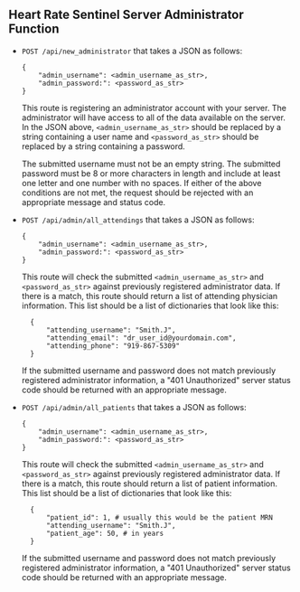 ## Heart Rate Sentinel Server Administrator Function

* `POST /api/new_administrator` that takes a JSON as follows:
    ```
    {
        "admin_username": <admin_username_as_str>,
        "admin_password:": <password_as_str>
    }
    ```
    This route is registering an administrator account with your server.  The
    administrator will have access to all of the data available on the server.  In
    the JSON above, `<admin_username_as_str>` should be replaced by a string 
    containing a user name and `<password_as_str>` should be replaced by a
    string containing a password.  
    
    The submitted username must not be an empty string.
    The submitted password must be 8 or more characters in length and include
    at least one letter and one number with no spaces.  If either of the above 
    conditions are not met, the request should
    be rejected with an appropriate message and status code.
      
* `POST /api/admin/all_attendings` that takes a JSON as follows:
    ```
    {
        "admin_username": <admin_username_as_str>,
        "admin_password:": <password_as_str>
    }
    ```
    This route will check the submitted `<admin_username_as_str>` and 
    `<password_as_str>` against previously registered administrator data.  If 
    there is a match, this route should return a list of attending physician
    information.  This list should be a list of dictionaries that look like this:
    ```
      {
          "attending_username": "Smith.J",
          "attending_email": "dr_user_id@yourdomain.com", 
          "attending_phone": "919-867-5309"
      }
     ```
    If the submitted username and password does not match previously registered
    administrator information, a "401 Unauthorized" server status code should
    be returned with an appropriate message.
    
* `POST /api/admin/all_patients` that takes a JSON as follows:
    ```
    {
        "admin_username": <admin_username_as_str>,
        "admin_password:": <password_as_str>
    }
    ```
    This route will check the submitted `<admin_username_as_str>` and 
    `<password_as_str>` against previously registered administrator data.  If 
    there is a match, this route should return a list of patient
    information.  This list should be a list of dictionaries that look like this:
    ```
      {
          "patient_id": 1, # usually this would be the patient MRN
          "attending_username": "Smith.J", 
          "patient_age": 50, # in years
      }
    ```
    If the submitted username and password does not match previously registered
    administrator information, a "401 Unauthorized" server status code should
    be returned with an appropriate message. 
 